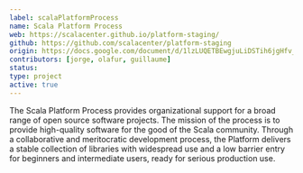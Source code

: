 ```yaml
---
label: scalaPlatformProcess
name: Scala Platform Process
web: https://scalacenter.github.io/platform-staging/
github: https://github.com/scalacenter/platform-staging
origin: https://docs.google.com/document/d/1lzLUQETBEwgjuLiDSTih6jgHfv_MLYQnfbMB_3bPD_w/edit
contributors: [jorge, olafur, guillaume]
status:
type: project
active: true
---
```

The Scala Platform Process provides organizational support for a broad range of open source software projects. The mission of the process is to provide high-quality software for the good of the Scala community. Through a collaborative and meritocratic development process, the Platform delivers a stable collection of libraries with widespread use and a low barrier entry for beginners and intermediate users, ready for serious production use.

